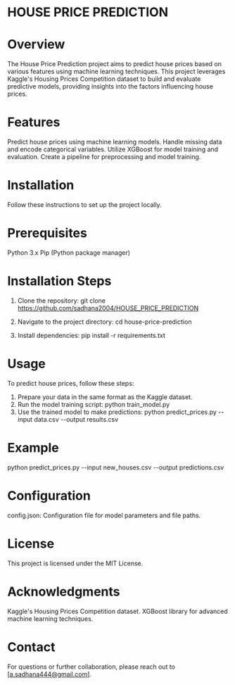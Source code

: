 # HOUSE PRICE PREDICTION

# Overview
The House Price Prediction project aims to predict house prices based on various features using machine learning techniques. This project leverages Kaggle's Housing Prices Competition dataset to build and evaluate predictive models, providing insights into the factors influencing house prices.

# Features
Predict house prices using machine learning models.
Handle missing data and encode categorical variables.
Utilize XGBoost for model training and evaluation.
Create a pipeline for preprocessing and model training.

# Installation
Follow these instructions to set up the project locally.

# Prerequisites
Python 3.x
Pip (Python package manager)

# Installation Steps
1. Clone the repository:
git clone https://github.com/sadhana2004/HOUSE_PRICE_PREDICTION

2. Navigate to the project directory:
cd house-price-prediction

3. Install dependencies:
pip install -r requirements.txt

# Usage
To predict house prices, follow these steps:

1. Prepare your data in the same format as the Kaggle dataset.
2. Run the model training script:
python train_model.py
3. Use the trained model to make predictions:
python predict_prices.py --input data.csv --output results.csv

# Example
python predict_prices.py --input new_houses.csv --output predictions.csv

# Configuration
config.json: Configuration file for model parameters and file paths.

# License
This project is licensed under the MIT License.

# Acknowledgments
Kaggle's Housing Prices Competition dataset.
XGBoost library for advanced machine learning techniques.

# Contact
For questions or further collaboration, please reach out to [a.sadhana444@gmail.com].
